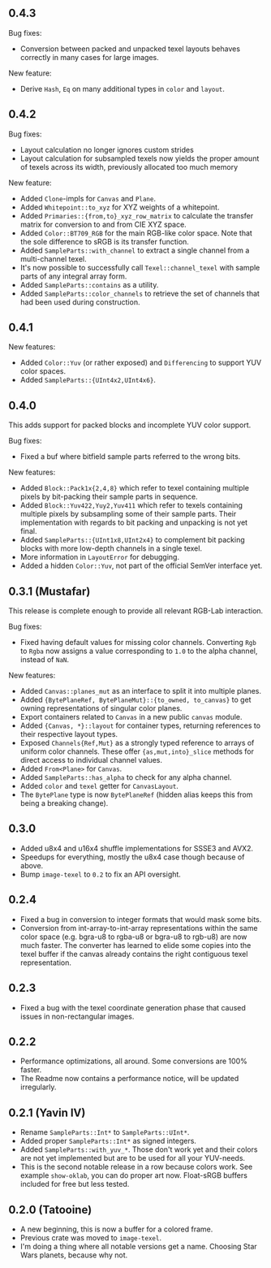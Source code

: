 ## 0.4.3

Bug fixes:
- Conversion between packed and unpacked texel layouts behaves correctly in
  many cases for large images.

New feature:
- Derive `Hash`, `Eq` on many additional types in `color` and `layout`.

## 0.4.2

Bug fixes:
- Layout calculation no longer ignores custom strides
- Layout calculation for subsampled texels now yields the proper amount of
  texels across its width, previously allocated too much memory

New feature:
- Added `Clone`-impls for `Canvas` and `Plane`.
- Added `Whitepoint::to_xyz` for XYZ weights of a whitepoint.
- Added `Primaries::{from,to}_xyz_row_matrix` to calculate the transfer matrix
  for conversion to and from CIE XYZ space.
- Added `Color::BT709_RGB` for the main RGB-like color space. Note that the
  sole difference to sRGB is its transfer function.
- Added `SampleParts::with_channel` to extract a single channel from a
  multi-channel texel.
- It's now possible to successfully call `Texel::channel_texel` with sample
  parts of any integral array form.
- Added `SampleParts::contains` as a utility.
- Added `SampleParts::color_channels` to retrieve the set of channels that had
  been used during construction.

## 0.4.1

New features:
- Added `Color::Yuv` (or rather exposed) and `Differencing` to support YUV color spaces.
- Added `SampleParts::{UInt4x2,UInt4x6}`.

## 0.4.0

This adds support for packed blocks and incomplete YUV color support.

Bug fixes:
- Fixed a buf where bitfield sample parts referred to the wrong bits.

New features:
- Added `Block::Pack1x{2,4,8}` which refer to texel containing multiple pixels
  by bit-packing their sample parts in sequence.
- Added `Block::Yuv422,Yuy2,Yuv411` which refer to texels containing multiple
  pixels by subsampling some of their sample parts. Their implementation with
  regards to bit packing and unpacking is not yet final.
- Added `SampleParts::{UInt1x8,UInt2x4}` to complement bit packing blocks with
  more low-depth channels in a single texel.
- More information in `LayoutError` for debugging.
- Added a hidden `Color::Yuv`, not part of the official SemVer interface yet.

## 0.3.1 (Mustafar)

This release is complete enough to provide all relevant RGB-Lab interaction.

Bug fixes:
- Fixed having default values for missing color channels. Converting `Rgb` to
  `Rgba` now assigns a value corresponding to `1.0` to the alpha channel,
  instead of `NaN`.

New features:
- Added `Canvas::planes_mut` as an interface to split it into multiple planes.
- Added `{BytePlaneRef, BytePlaneMut}::{to_owned, to_canvas}` to get owning
  representations of singular color planes.
- Export containers related to `Canvas` in a new public `canvas` module.
- Added `{Canvas, *}::layout` for container types, returning references to
  their respective layout types.
- Exposed `Channels{Ref,Mut}` as a strongly typed reference to arrays of
  uniform color channels. These offer `{as,mut,into}_slice` methods for direct
  access to individual channel values.
- Added `From<Plane>` for `Canvas`.
- Added `SampleParts::has_alpha` to check for any alpha channel.
- Added `color` and `texel` getter for `CanvasLayout`.
- The `BytePlane` type is now `BytePlaneRef` (hidden alias keeps this from
  being a breaking change).


## 0.3.0

- Added u8x4 and u16x4 shuffle implementations for SSSE3 and AVX2.
- Speedups for everything, mostly the u8x4 case though because of above.
- Bump `image-texel` to `0.2` to fix an API oversight.

## 0.2.4

- Fixed a bug in conversion to integer formats that would mask some bits.
- Conversion from int-array-to-int-array representations within the same color
  space (e.g. bgra-u8 to rgba-u8 or bgra-u8 to rgb-u8) are now much faster. The
  converter has learned to elide some copies into the texel buffer if the
  canvas already contains the right contiguous texel representation.

## 0.2.3

- Fixed a bug with the texel coordinate generation phase that caused issues in
  non-rectangular images.

## 0.2.2

- Performance optimizations, all around. Some conversions are 100% faster.
- The Readme now contains a performance notice, will be updated irregularly.

## 0.2.1 (Yavin IV)

- Rename `SampleParts::Int*` to `SampleParts::UInt*`.
- Added proper `SampleParts::Int*` as signed integers.
- Added `SampleParts::with_yuv_*`. Those don't work yet and their colors are
  not yet implemented but are to be used for all your YUV-needs.
- This is the second notable release in a row because colors work. See example
  `show-oklab`, you can do proper art now. Float-sRGB buffers included for free
  but less tested.

## 0.2.0 (Tatooine)

- A new beginning, this is now a buffer for a colored frame.
- Previous crate was moved to `image-texel`.
- I'm doing a thing where all notable versions get a name. Choosing Star Wars
  planets, because why not.
